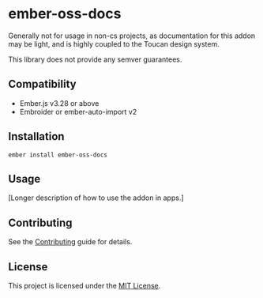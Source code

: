 ember-oss-docs
==============================================================================

Generally not for usage in non-cs projects, as documentation for this addon
may be light, and is highly coupled to the Toucan design system.

This library does not provide any semver guarantees.


Compatibility
------------------------------------------------------------------------------

* Ember.js v3.28 or above
* Embroider or ember-auto-import v2


Installation
------------------------------------------------------------------------------

```
ember install ember-oss-docs
```


Usage
------------------------------------------------------------------------------

[Longer description of how to use the addon in apps.]


Contributing
------------------------------------------------------------------------------

See the [Contributing](CONTRIBUTING.md) guide for details.


License
------------------------------------------------------------------------------

This project is licensed under the [MIT License](LICENSE.md).
